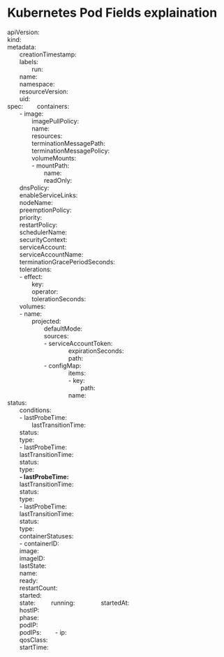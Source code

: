 # Kubernetes Pod Fields explaination  

apiVersion:  
kind:   
metadata:  
&emsp;&emsp;creationTimestamp:   
&emsp;&emsp;labels:  
&emsp;&emsp;&emsp;&emsp;run:   
&emsp;&emsp;name:   
&emsp;&emsp;namespace:   
&emsp;&emsp;resourceVersion:   
&emsp;&emsp;uid:   
spec:
&emsp;&emsp;containers:  
&emsp;&emsp;- image:   
&emsp;&emsp;&emsp;&emsp;imagePullPolicy:   
&emsp;&emsp;&emsp;&emsp;name:   
&emsp;&emsp;&emsp;&emsp;resources:   
&emsp;&emsp;&emsp;&emsp;terminationMessagePath:   
&emsp;&emsp;&emsp;&emsp;terminationMessagePolicy:  
&emsp;&emsp;&emsp;&emsp;volumeMounts:  
&emsp;&emsp;&emsp;&emsp;- mountPath:   
&emsp;&emsp;&emsp;&emsp;&emsp;&emsp;name:   
&emsp;&emsp;&emsp;&emsp;&emsp;&emsp;readOnly:  
&emsp;&emsp;dnsPolicy:  
&emsp;&emsp;enableServiceLinks:  
&emsp;&emsp;nodeName:  
&emsp;&emsp;preemptionPolicy:  
&emsp;&emsp;priority:  
&emsp;&emsp;restartPolicy:  
&emsp;&emsp;schedulerName:  
&emsp;&emsp;securityContext:  
&emsp;&emsp;serviceAccount:  
&emsp;&emsp;serviceAccountName:  
&emsp;&emsp;terminationGracePeriodSeconds:  
&emsp;&emsp;tolerations:  
&emsp;&emsp;- effect:  
&emsp;&emsp;&emsp;&emsp;key:  
&emsp;&emsp;&emsp;&emsp;operator:  
&emsp;&emsp;&emsp;&emsp;tolerationSeconds:  
&emsp;&emsp;volumes:  
&emsp;&emsp;- name:  
&emsp;&emsp;&emsp;&emsp;projected:  
&emsp;&emsp;&emsp;&emsp;&emsp;&emsp;defaultMode:  
&emsp;&emsp;&emsp;&emsp;&emsp;&emsp;sources:  
&emsp;&emsp;&emsp;&emsp;&emsp;&emsp;- serviceAccountToken:  
&emsp;&emsp;&emsp;&emsp;&emsp;&emsp;&emsp;&emsp;&emsp;&emsp;expirationSeconds:  
&emsp;&emsp;&emsp;&emsp;&emsp;&emsp;&emsp;&emsp;&emsp;&emsp;path:  
&emsp;&emsp;&emsp;&emsp;&emsp;&emsp;- configMap:  
&emsp;&emsp;&emsp;&emsp;&emsp;&emsp;&emsp;&emsp;&emsp;&emsp;items:  
&emsp;&emsp;&emsp;&emsp;&emsp;&emsp;&emsp;&emsp;&emsp;&emsp;- key:  
&emsp;&emsp;&emsp;&emsp;&emsp;&emsp;&emsp;&emsp;&emsp;&emsp;&emsp;&emsp;path:  
&emsp;&emsp;&emsp;&emsp;&emsp;&emsp;&emsp;&emsp;&emsp;&emsp;name:  
status:  
&emsp;&emsp;conditions:  
&emsp;&emsp;- lastProbeTime:  
&emsp;&emsp;&emsp;&emsp;lastTransitionTime:  
&emsp;&emsp;status:  
&emsp;&emsp;type:  
&emsp;&emsp;- lastProbeTime:  
&emsp;&emsp;lastTransitionTime:  
&emsp;&emsp;status:  
&emsp;&emsp;type:  
&emsp;&emsp;**- lastProbeTime:**  
&emsp;&emsp;lastTransitionTime:  
&emsp;&emsp;status:  
&emsp;&emsp;type:  
&emsp;&emsp;- lastProbeTime:  
&emsp;&emsp;lastTransitionTime:  
&emsp;&emsp;status:  
&emsp;&emsp;type:  
&emsp;&emsp;containerStatuses:  
&emsp;&emsp;- containerID:  
&emsp;&emsp;image:  
&emsp;&emsp;imageID:  
&emsp;&emsp;lastState:  
&emsp;&emsp;name:  
&emsp;&emsp;ready:  
&emsp;&emsp;restartCount:  
&emsp;&emsp;started:  
&emsp;&emsp;state:
&emsp;&emsp;  running:
&emsp;&emsp;&emsp;&emsp;startedAt:  
&emsp;&emsp;hostIP:  
&emsp;&emsp;phase:  
&emsp;&emsp;podIP:  
&emsp;&emsp;podIPs:
&emsp;&emsp;- ip:  
&emsp;&emsp;qosClass:  
&emsp;&emsp;startTime:  

